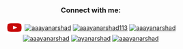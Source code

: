 <h3 align="center">Connect with me:</h3>
<p align="center">
<a href="https://www.youtube.com/c/aaayanarshad" target="blank"><img align="center" src="https://github.com/aadarkcode/aadarkcode/blob/main/youtube-fill.svg" alt="aaayanarshad" height="30" width="40" /></a>
<a href="https://fb.com/aaayanarshad" target="blank"><img align="center" src="https://raw.githubusercontent.com/rahuldkjain/github-profile-readme-generator/master/src/images/icons/Social/facebook.svg" alt="aaayanarshad" height="30" width="40" /></a>
<a href="https://twitter.com/aaayanarshad113" target="blank"><img align="center" src="https://raw.githubusercontent.com/rahuldkjain/github-profile-readme-generator/master/src/images/icons/Social/twitter.svg" alt="aaayanarshad113" height="30" width="40" /></a>
<a href="https://instagram.com/aaayanarshad" target="blank"><img align="center" src="https://raw.githubusercontent.com/rahuldkjain/github-profile-readme-generator/master/src/images/icons/Social/instagram.svg" alt="aaayanarshad" height="30" width="40" /></a>
<a href="https://linkedin.com/in/aaayanarshad" target="blank"><img align="center" src="https://raw.githubusercontent.com/rahuldkjain/github-profile-readme-generator/master/src/images/icons/Social/linked-in-alt.svg" alt="aaayanarshad" height="30" width="40" /></a>
<a href="https://www.behance.net/ayanarshad" target="blank"><img align="center" src="https://raw.githubusercontent.com/rahuldkjain/github-profile-readme-generator/master/src/images/icons/Social/behance.svg" alt="ayanarshad" height="30" width="40" /></a>
<a href="https://codepen.io/aaayanarshad" target="blank"><img align="center" src="https://raw.githubusercontent.com/rahuldkjain/github-profile-readme-generator/master/src/images/icons/Social/codepen.svg" alt="aaayanarshad" height="30" width="40" /></a>
</p>
